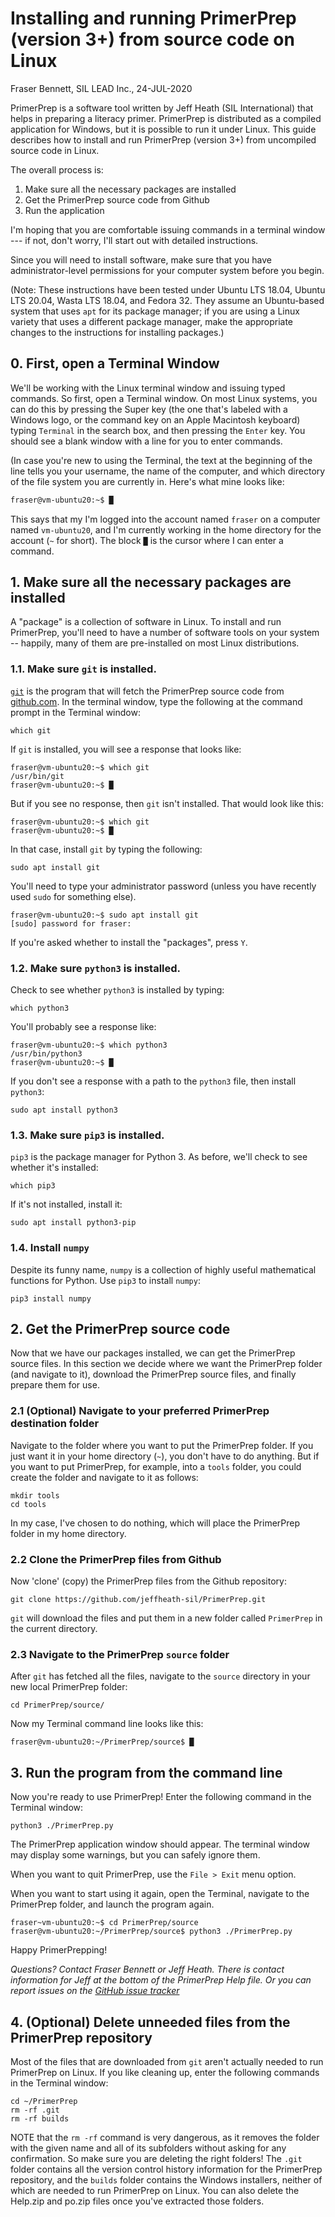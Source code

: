 ﻿# Installing and running PrimerPrep (version 3+) from source code on Linux
Fraser Bennett, SIL LEAD Inc., 24-JUL-2020

PrimerPrep is a software tool written by Jeff Heath (SIL International) that helps in preparing a literacy primer. PrimerPrep is distributed as a compiled application for Windows, but it is possible to run it under Linux. This guide describes how to install and run PrimerPrep (version 3+) from uncompiled source code in Linux.

The overall process is:

1. Make sure all the necessary packages are installed
2. Get the PrimerPrep source code from Github
3. Run the application

I'm hoping that you are comfortable issuing commands in a terminal window --- if not, don't worry, I'll start out with detailed instructions.

Since you will need to install software, make sure that you have administrator-level permissions for your computer system before you begin.

(Note: These instructions have been tested under Ubuntu LTS 18.04, Ubuntu LTS 20.04, Wasta LTS 18.04, and Fedora 32. They assume an Ubuntu-based system that uses `apt` for its package manager; if you are using a Linux variety that uses a different package manager, make the appropriate changes to the instructions for installing packages.)

## 0. First, open a Terminal Window

We'll be working with the Linux terminal window and issuing typed commands. So first, open a Terminal window. On most Linux systems, you can do this by pressing the Super key (the one that's labeled with a Windows logo, or the command key on an Apple Macintosh keyboard) typing `Terminal` in the search box, and then pressing the `Enter` key.  You should see a blank window with a line for you to enter commands.

(In case you're new to using the Terminal, the text at the beginning of the line tells you your username, the name of the computer, and which directory of the file system you are currently in. Here's what mine looks like:

```bash
fraser@vm-ubuntu20:~$ █
```
This says that my I'm logged into the account named `fraser` on a computer named `vm-ubuntu20`, and I'm currently working in the home directory for the account (`~` for short). The block `█` is the cursor where I can enter a command.

## 1. Make sure all the necessary packages are installed

A "package" is a collection of software in Linux. To install and run PrimerPrep, you'll need to have a number of software tools on your system -- happily, many of them are pre-installed on most Linux distributions.

### 1.1. Make sure `git` is installed.

[`git`](https://git-scm.com) is the program that will fetch the PrimerPrep source code from [github.com](https://github.com). In the terminal window, type the following at the command prompt in the Terminal window:
```
which git
```
If `git` is installed, you will see a response that looks like:
```
fraser@vm-ubuntu20:~$ which git
/usr/bin/git
fraser@vm-ubuntu20:~$ █
```
But if you see no response, then `git` isn't installed. That would look like this: 
```
fraser@vm-ubuntu20:~$ which git
fraser@vm-ubuntu20:~$ █
```
In that case, install `git` by typing the following:
```
sudo apt install git
```
You'll need to type your administrator password (unless you have recently used `sudo` for something else).
```
fraser@vm-ubuntu20:~$ sudo apt install git
[sudo] password for fraser:
```
If you're asked whether to install the "packages", press `Y`.

### 1.2. Make sure `python3` is installed.

Check to see whether `python3` is installed by typing:
```
which python3
```
You'll probably see a response like:
```
fraser@vm-ubuntu20:~$ which python3 
/usr/bin/python3
fraser@vm-ubuntu20:~$ █
```
If you don't see a response with a path to the `python3` file, then install `python3`:
```
sudo apt install python3
```

### 1.3. Make sure `pip3` is installed.

`pip3` is the package manager for Python 3. As before, we'll check to see whether it's installed:
```
which pip3
```
If it's not installed, install it:
```
sudo apt install python3-pip
```

### 1.4. Install `numpy`

Despite its funny name, `numpy` is a collection of highly useful mathematical functions for Python. Use `pip3` to install `numpy`:
```
pip3 install numpy
```

## 2. Get the PrimerPrep source code

Now that we have our packages installed, we can get the PrimerPrep source files. In this section we decide where we want the PrimerPrep folder (and navigate to it), download the PrimerPrep source files, and finally prepare them for use.

### 2.1 (Optional) Navigate to your preferred PrimerPrep destination folder

Navigate to the folder where you want to put the PrimerPrep folder. If you just want it in your home directory (`~`), you don't have to do anything. But if you want to put PrimerPrep, for example, into a `tools` folder, you could create the folder and navigate to it as follows:
```
mkdir tools
cd tools
```
In my case, I've chosen to do nothing, which will place the PrimerPrep folder in my home directory.

### 2.2 Clone the PrimerPrep files from Github

Now 'clone' (copy) the PrimerPrep files from the Github repository:
```
git clone https://github.com/jeffheath-sil/PrimerPrep.git
```
`git` will download the files and put them in a new folder called `PrimerPrep` in the current directory.

### 2.3 Navigate to the PrimerPrep `source` folder

After `git` has fetched all the files, navigate to the `source` directory in your new local PrimerPrep folder:

```
cd PrimerPrep/source/
```
Now my Terminal command line looks like this:
```
fraser@vm-ubuntu20:~/PrimerPrep/source$ █
```

## 3. Run the program from the command line

Now you're ready to use PrimerPrep! Enter the following command in the Terminal window:
```
python3 ./PrimerPrep.py
```
The PrimerPrep application window should appear. The terminal window may display some warnings, but you can safely ignore them.

When you want to quit PrimerPrep, use the `File > Exit` menu option.

When you want to start using it again, open the Terminal, navigate to the PrimerPrep folder, and launch the program again.

```
fraser~vm-ubuntu20:~$ cd PrimerPrep/source
fraser@vm-ubuntu20:~/PrimerPrep/source$ python3 ./PrimerPrep.py
```

Happy PrimerPrepping!

*Questions? Contact Fraser Bennett or Jeff Heath. There is contact information for Jeff at the bottom of the PrimerPrep Help file.
Or you can report issues on the [GitHub issue tracker](https://github.com/jeffheath-sil/PrimerPrep/issues)*

## 4. (Optional) Delete unneeded files from the PrimerPrep repository

Most of the files that are downloaded from `git` aren't actually needed to run PrimerPrep on Linux. If you like cleaning up, enter the following commands in the Terminal window:
```
cd ~/PrimerPrep
rm -rf .git
rm -rf builds
```
NOTE that the `rm -rf` command is very dangerous, as it removes the folder with the given name and all of its subfolders without asking for any confirmation. So make sure you are deleting the right folders! The `.git` folder contains all the version control history information for the PrimerPrep repository, and the `builds` folder contains the Windows installers, neither of which are needed to run PrimerPrep on Linux. You can also delete the Help.zip and po.zip files once you've extracted those folders.

